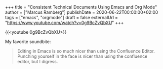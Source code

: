 +++
title = "Consistent Technical Documents Using Emacs and Org Mode"
author = ["Marcus Ramberg"]
publishDate = 2020-06-22T00:00:00+02:00
tags = ["emacs", "orgmode"]
draft = false
externalUrl = "https://www.youtube.com/watch?v=0g9BcZvQbXU"
+++

{{<youtube 0g9BcZvQbXU>}}

My favorite soundbite:

> Editing in Emacs is so much nicer than using the Confluence Editor. Punching yourself in the face is nicer than using the confluence editor, but I digress.
